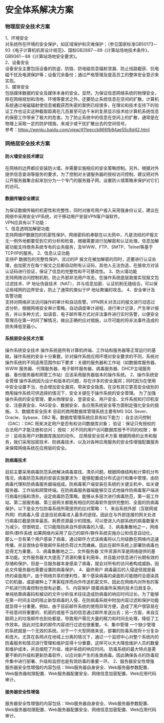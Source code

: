 # 安全体系解决方案
### 物理层安全技术方案
1、环境安全   
对系统所在环境的安全保护，如区域保护和灾难保护；（参见国家标准GB50173－93《电子计算机机房设计规范》、国标GB2887－89《计算站场地技术条件》、GB9361－88《计算站场地安全要求》。   
2、设备安全  
设备安全主要包括设备的防盗、防毁、防电磁信息辐射泄漏、防止线路截获、抗电磁干扰及电源保护等；设备冗余备份；通过严格管理及提高员工的整体安全意识来实现。  
3、媒体安全   
包括媒体数据的安全及媒体本身的安全。显然，为保证信息网络系统的物理安全，除在网络规划和场地、环境等要求之外，还要防止系统信息在空间的扩散。计算机系统通过电磁辐射使信息被截获而失密的案例已经很多，在理论和技术支持下的验证工作也证实这种截取距离在几百甚至可达千米的复原显示技术给计算机系统信息的保密工作带来了极大的危害。为了防止系统中的信息在空间上的扩散，通常是在物理上采取一定的防护措施，来减少或干扰扩散出去的空间信号。  
参考：https://wenku.baidu.com/view/411eeccb866fb84ae55c8d42.html

### 网络层安全技术方案
#### 防火墙安全技术建议 
在网络的边界都应安装防火墙，并需要实施相应的安全策略控制。另外，根据对外提供信息查询等服务的要求，为了控制对关键服务器的授权访问控制，建议把对外公开服务器集合起来划分为一个专门的服务器子网，设置防火墙策略来保护对它们的访问。   
#### 数据传输安全建议   
为保证数据传输的机密性和完整性，同时对拨号用户接入采用强身份认证，建议在网络中采用安全VP系统，对于移动用户安装VPN客户端软件。  
    VPN应具有以下功能：    
1、信息透明加解密功能  
支持网络IP数据包的机密性保护。网络密码机串联在以太网中，凡是流经的IP报文无一例外地都要受到它的分析和检查，根据需要进行加解密和认证处理。信息加解密功能支持商务系统专有的业务服务，及WWW、FTP、SMTP、Telnet等基于TCP/IP的服务。
2、信息认证功能  
支持IP 数据包的完整性保护。流过的IP 报文在被加解密的同时，还要进行认证处理，由加密方在每个报文之后都自动附有认证码，其他人无法伪造，在接收方对该认证码进行验证，保证了信息的完整性和不可篡改性。
3、防火墙功能  
支持网络访问控制机制，防止外部非法用户攻击。在操作系统底层直接实现报文包过滤技术、IP 地址伪装技术（NAT），并与信息加密、认证机制无缝结合。可以保证局域网的边界安全，防止了通常的类似于IP 地址欺骗的攻击。
4、安全审计及告警功能  
支持对网络非法访问操作的审计和自动告警。VPN网关对流过的报文进行动态过滤分析，根据网络安全审计策略，自动调度审计进程，进行审计记录，产生审计报告，并以多种方式，如语音、电子邮件等方式对非法事件进行实时告警，以便安全管理员在第一时间了解情况，做出正确的应对措施，以尽可能的将非法事件造成的损失降低至最小。  

#### 系统层安全技术方案
操作系统安全技术 
操作系统是所有计算机终端、工作站和服务器等正常运行的基础，操作系统的安全十分重要。针对操作系统应用环境对安全要求的不同，系统对操作系统的不同适用范围作如下要求：关键的服务器和工作站（如数据库服务器、WWW 服务器、代理服务器、电子邮件服务器、病毒服务器、DHCP主域服务器、备份服务器和网管工作站）应该采用服务器版本的操作系统。
2、操作系统安全管理 
操作系统因为设计和版本的问题，存在许多的安全漏洞；同时因为在使用中安全设置不当，也会增加安全漏洞，带来安全隐患。在没有其它更高安全级别的商用操作系统可供选择的情况下，安全关键在于操作系统的安全管理。 为了加强操作系统的安全管理，要从物理安全、登录安全、用户安全、文件系统和打印机安全、注册表安全、RAS安全、数据安全、各应用系统安全等方面制定强化安全的措施。
3、数据库安全技术
目前的商用数据库管理系统主要有MS SQL Sever、Oracle、Sybase、DB2 等。数据库管理系统应具有如下能力： 
自主访问控制（DAC）：DAC 用来决定用户是否有权访问数据库对象； 
验证：保证只有授权的合法用户才能注册和访问； 
授权：对不同的用户访问数据库授予不同的权限； 
审计：监视各用户对数据库施加的动作。
应用层安全技术方案
根据网络的业务和服务，我们采用加密技术、防病毒技术、以及对各种应用服务的安全性增强配置服务来保障网络系统在应用层的安全。   

#### 防病毒技术 
目前主要采用病毒防范系统解决病毒查找、清杀问题。根据网络结构和计算机分布情况，病毒防范系统的安装实施要求为：能够配置成分布式运行和集中管理，由防病毒代理和防病毒服务器端组成。防病毒客户端安装在系统的关键主机中，如关键服务器、工作站和网管终端。在防病毒服务器端能够交互式地操作防病毒客户端进行病毒扫描和清杀，设定病毒防范策略。能够从多层次进行病毒防范，第一层工作站、第二层服务器、第三层网关都能有相应的防毒软件提供完整的、全面的防病毒保护。以下是全方位防毒系统所需提供的应对策略： 
1、来自系统外部（互联网或外网）的病毒入侵 
这是目前病毒进入最多的途径。因此在与外部连接的网关处进行病毒拦截是效率最高，耗费资源最少的措施。可以使进入内部系统的病毒数量大为减少。但很明显，它只能阻挡来自外部病毒的入侵。 
2、病毒集散地之一，网络邮件/群件系统
如果网络内采用了自己的邮件/群件系统实施办公和信息自动化，那么一旦有某个用户感染了病毒，通过邮件方式该病毒将以几何级数在网络内迅速传播，并且很快会导致邮件系统负荷过大而瘫痪。因此在邮件系统上部署防病毒也显得尤为重要。 
3、病毒集散地之二，文件服务器
文件资源共享是网络提供的基本功能。文件服务器大大提高了资源的重复利用率，并且能对信息进行长期有效的存储和保护。但是一旦服务器本身感染了病毒，就会对所有的访问者构成威胁。因此文件服务器也需要设置防病毒保护。
4、最终用户 
病毒最后的入侵途径就是最终的桌面用户。由于网络共享的便利性，某个感染病毒的桌面机可能随时会感染其它的机器，或是被种上了黑客程序而向外传送机密文件。因此在网络内对所有的客户机进行防毒控制也很有必要。 
5、内容保护 
随着病毒所采用的技术日趋复杂，单纯依靠病毒码和被动的文件分析技术往往造成防病毒的响应时间过长。为了能够在第一时间主动的阻止新型病毒的入侵，在防病毒系统中附加内容过滤和保护功能就显得十分重要。例如，由于目前邮件系统的使用异常方便，造成了用户很容易在不经意间将重要的、机密的或是不当的信息通过邮件发送出去；另一方面，来自互联网上的垃圾邮件也到处都是，导致用户需花大量的精力和时间去处理，降低了工作效率。因此对往来的邮件内容进行过滤也很重要。
6、集中管理 
一个缺少管理的系统就是一个无效的系统。对于一个大型网络来说，部署的防毒系统将十分复杂和庞大。尤其在各网点在地域上分离的情况下，通过一个监控中心对整个系统内的防毒服务和情况进行管理和维护显得十分重要。这样可以大大降低维护人员的数量和维护成本，并且缩短了升级、维护系统的响应时间。 防毒系统的最大特点是需要不断的升级和更新防毒软件，以应对新产生的各类病毒。因此确保各点的防毒软件集中进行部署、升级和监控也是有效防毒的重要一环。 2、服务器安全性增强 服务器安全性增强的内容包括：Web服务器自身安全、Web服务器参数配置、Web服务器权限配置、Web服务器配置安全、网络信息加密配置、Web应用代码审计。
#### 服务器安全性增强   
服务器安全性增强的内容包括：Web服务器自身安全、Web服务器参数配置、Web服务器权限配置、Web服务器配置安全、网络信息加密配置、Web应用代码审计。


